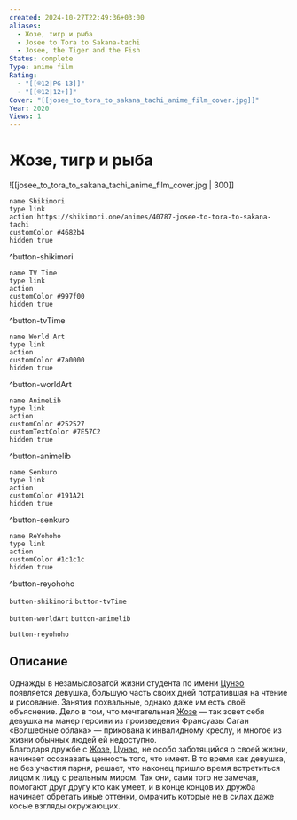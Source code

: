 ```yaml
---
created: 2024-10-27T22:49:36+03:00
aliases:
  - Жозе, тигр и рыба
  - Josee to Tora to Sakana-tachi
  - Josee, the Tiger and the Fish
Status: complete
Type: anime film
Rating:
  - "[[®️12|PG-13]]"
  - "[[®️12|12+]]"
Cover: "[[josee_to_tora_to_sakana_tachi_anime_film_cover.jpg]]"
Year: 2020
Views: 1
---
```


# Жозе, тигр и рыба

![[josee_to_tora_to_sakana_tachi_anime_film_cover.jpg | 300]]

```button
name Shikimori
type link
action https://shikimori.one/animes/40787-josee-to-tora-to-sakana-tachi
customColor #4682b4
hidden true
```
^button-shikimori

```button
name TV Time
type link
action 
customColor #997f00
hidden true
```
^button-tvTime

```button
name World Art
type link
action 
customColor #7a0000
hidden true
```
^button-worldArt

```button
name AnimeLib
type link
action 
customColor #252527
customTextColor #7E57C2
hidden true
```
^button-animelib

```button
name Senkuro
type link
action 
customColor #191A21
hidden true
```
^button-senkuro

```button
name ReYohoho
type link
action 
customColor #1c1c1c
hidden true
```
^button-reyohoho



`button-shikimori` `button-tvTime`

`button-worldArt` `button-animelib`

`button-reyohoho`

## Описание

Однажды в незамысловатой жизни студента по имени [Цунэо](https://shikimori.one/characters/185510-tsuneo-suzukawa) появляется девушка, большую часть своих дней потратившая на чтение и рисование. Занятия похвальные, однако даже им есть своё объяснение. Дело в том, что мечтательная [Жозе](https://shikimori.one/characters/185511-josee) — так зовет себя девушка на манер героини из произведения Франсуазы Саган «Волшебные облака» — прикована к инвалидному креслу, и многое из жизни обычных людей ей недоступно.  
Благодаря дружбе с [Жозе](https://shikimori.one/characters/185511-josee), [Цунэо](https://shikimori.one/characters/185510-tsuneo-suzukawa), не особо заботящийся о своей жизни, начинает осознавать ценность того, что имеет. В то время как девушка, не без участия парня, решает, что наконец пришло время встретиться лицом к лицу с реальным миром. Так они, сами того не замечая, помогают друг другу кто как умеет, и в конце концов их дружба начинает обретать иные оттенки, омрачить которые не в силах даже косые взгляды окружающих.
